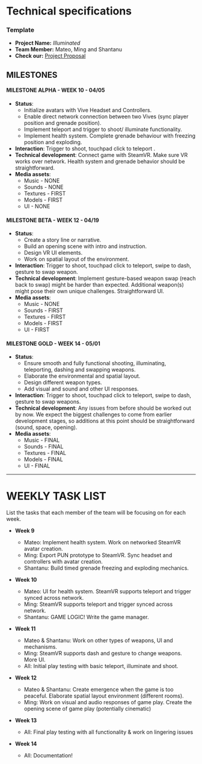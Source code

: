 # Technical specifications

### Template


- **Project Name:** *Illuminated*
- **Team Member:** Mateo, Ming and Shantanu
- **Check our:** [Project Proposal](https://github.com/mjm973/Illuminated/blob/master/project_proposal.md)

## MILESTONES

#### MILESTONE ALPHA - WEEK 10 - 04/05

- **Status**: 
  - Initialize avatars with Vive Headset and Controllers.
  - Enable direct network connection between two Vives (sync player position and grenade position).
  - Implement teleport and trigger to shoot/ illuminate functionality.
  - Implement health system. Complete grenade behaviour with freezing position and exploding.
- **Interaction**: Trigger to shoot, touchpad click to teleport .
- **Technical development**: Connect game with SteamVR. Make sure VR works over network. Health system and grenade behavior should be straightforward.
- **Media assets**: 
  - Music - NONE
  - Sounds - NONE
  - Textures - FIRST
  - Models - FIRST
  - UI - NONE

#### MILESTONE BETA - WEEK 12 - 04/19

- **Status**:
  - Create a story line or narrative.
  - Build an opening scene with intro and instruction.
  - Design VR UI elements.
  - Work on spatial layout of the environment.
- **Interaction**: Trigger to shoot, touchpad click to teleport, swipe to dash, gesture to swap weapon.
- **Technical development**: Implement gesture-based weapon swap (reach back to swap) might be harder than expected. Additional weapon(s) might pose their own unique challenges. Straightforward UI.
- **Media assets**: 
  - Music - NONE
  - Sounds - FIRST
  - Textures - FIRST
  - Models - FIRST
  - UI - FIRST

#### MILESTONE GOLD - WEEK 14 - 05/01

- **Status**:
  - Ensure smooth and fully functional shooting, illuminating, teleporting, dashing and swapping weapons.
  - Elaborate the environmental and spatial layout.
  - Design different weapon types.
  - Add visual and sound and other UI responses. 
- **Interaction**: Trigger to shoot, touchpad click to teleport, swipe to dash, gesture to swap weapons.
- **Technical development**: Any issues from before should be worked out by now. We expect the biggest challenges to come from earlier development stages, so additions at this point should be straightforward (sound, space, opening). 
- **Media assets**: 
  - Music - FINAL
  - Sounds - FINAL
  - Textures - FINAL
  - Models - FINAL
  - UI - FINAL

---

# WEEKLY TASK LIST

List the tasks that each member of the team will be focusing on for each week.
- **Week 9**
  - Mateo: Implement health system. Work on networked SteamVR avatar creation.
  - Ming: Export PUN prototype to SteamVR. Sync headset and controllers with avatar creation.
  - Shantanu: Build timed grenade freezing and exploding mechanics.

- **Week 10**
  - Mateo: UI for health system. SteamVR supports teleport and trigger synced across network.
  - Ming: SteamVR supports teleport and trigger synced across network.
  - Shantanu: GAME LOGIC! Write the game manager.

- **Week 11**
  - Mateo & Shantanu: Work on other types of weapons, UI and mechanisms.
  - Ming: SteamVR supports dash and gesture to change weapons. More UI.
  - All: Initial play testing with basic teleport, illuminate and shoot.

- **Week 12**
  - Mateo & Shantanu: Create emergence when the game is too peaceful. Elaborate spatial layout environment (different rooms).
  - Ming: Work on visual and audio responses of game play. Create the opening scene of game play (potentially cinematic)

- **Week 13**
  - All: Final play testing with all functionality & work on lingering issues

- **Week 14**
  - All: Documentation!
